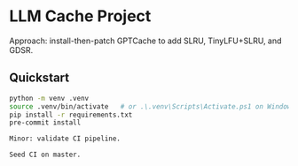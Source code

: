# LLM Cache Project

Approach: install-then-patch GPTCache to add SLRU, TinyLFU+SLRU, and GDSR.

## Quickstart
```bash
python -m venv .venv
source .venv/bin/activate   # or .\.venv\Scripts\Activate.ps1 on Windows
pip install -r requirements.txt
pre-commit install

Minor: validate CI pipeline.

Seed CI on master.
